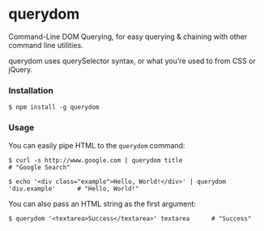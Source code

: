 # querydom
Command-Line DOM Querying, for easy querying & chaining with other command line utilities. 

querydom uses querySelector syntax, or what you're used to from CSS or jQuery.

### Installation
    $ npm install -g querydom
    
### Usage

You can easily pipe HTML to the `querydom` command:

    $ curl -s http://www.google.com | querydom title                                # "Google Search"
    
    $ echo '<div class="example">Hello, World!</div>' | querydom 'div.example'      # "Hello, World!" 

You can also pass an HTML string as the first argument:

    $ querydom '<textarea>Success</textarea>' textarea      # "Success"
